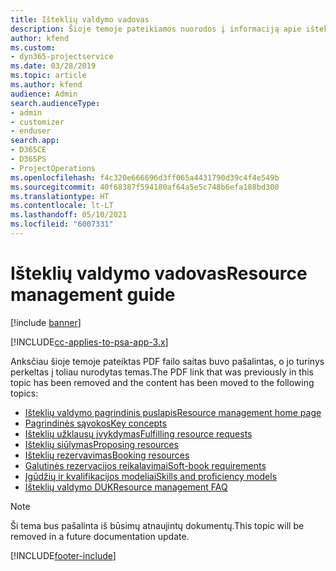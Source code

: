 ```yaml
---
title: Išteklių valdymo vadovas
description: Šioje temoje pateikiamos nuorodos į informaciją apie išteklių valdymą naudojant „Project Service Automation“
author: kfend
ms.custom:
- dyn365-projectservice
ms.date: 03/28/2019
ms.topic: article
ms.author: kfend
audience: Admin
search.audienceType:
- admin
- customizer
- enduser
search.app:
- D365CE
- D365PS
- ProjectOperations
ms.openlocfilehash: f4c320e666696d3ff065a4431790d39c4f4e549b
ms.sourcegitcommit: 40f68387f594180af64a5e5c748b6efa188bd300
ms.translationtype: HT
ms.contentlocale: lt-LT
ms.lasthandoff: 05/10/2021
ms.locfileid: "6007331"
---
```

# <a name="resource-management-guide"></a><span data-ttu-id="d09c5-103">Išteklių valdymo vadovas</span><span class="sxs-lookup"><span data-stu-id="d09c5-103">Resource management guide</span></span>

[!include [banner](../../includes/psa-now-project-operations.md)]

[!INCLUDE[cc-applies-to-psa-app-3.x](../../includes/cc-applies-to-psa-app-3x.md)]

<span data-ttu-id="d09c5-104">Anksčiau šioje temoje pateiktas PDF failo saitas buvo pašalintas, o jo turinys perkeltas į toliau nurodytas temas.</span><span class="sxs-lookup"><span data-stu-id="d09c5-104">The PDF link that was previously in this topic has been removed and the content has been moved to the following topics:</span></span>

- [<span data-ttu-id="d09c5-105">Išteklių valdymo pagrindinis puslapis</span><span class="sxs-lookup"><span data-stu-id="d09c5-105">Resource management home page</span></span>](../resource-management-home-page.md)
- [<span data-ttu-id="d09c5-106">Pagrindinės sąvokos</span><span class="sxs-lookup"><span data-stu-id="d09c5-106">Key concepts</span></span>](../reports-key-concepts.md)
- [<span data-ttu-id="d09c5-107">Išteklių užklausų įvykdymas</span><span class="sxs-lookup"><span data-stu-id="d09c5-107">Fulfilling resource requests</span></span>](../resource-management-fulfill-requests.md)
- [<span data-ttu-id="d09c5-108">Išteklių siūlymas</span><span class="sxs-lookup"><span data-stu-id="d09c5-108">Proposing resources</span></span>](../resource-management-propose-resources.md)
- [<span data-ttu-id="d09c5-109">Išteklių rezervavimas</span><span class="sxs-lookup"><span data-stu-id="d09c5-109">Booking resources</span></span>](../resource-management-book-resources-scheduleboard.md)
- [<span data-ttu-id="d09c5-110">Galutinės rezervacijos reikalavimai</span><span class="sxs-lookup"><span data-stu-id="d09c5-110">Soft-book requirements</span></span>](../resource-management-softbook-requirements.md)
- [<span data-ttu-id="d09c5-111">Įgūdžių ir kvalifikacijos modeliai</span><span class="sxs-lookup"><span data-stu-id="d09c5-111">Skills and proficiency models</span></span>](../resource-management-skills-proficiency.md)
- [<span data-ttu-id="d09c5-112">Išteklių valdymo DUK</span><span class="sxs-lookup"><span data-stu-id="d09c5-112">Resource management FAQ</span></span>](../resource-management-faq.md)

> [!NOTE]
> <span data-ttu-id="d09c5-113">Ši tema bus pašalinta iš būsimų atnaujintų dokumentų.</span><span class="sxs-lookup"><span data-stu-id="d09c5-113">This topic will be removed in a future documentation update.</span></span> 


[!INCLUDE[footer-include](../../includes/footer-banner.md)]